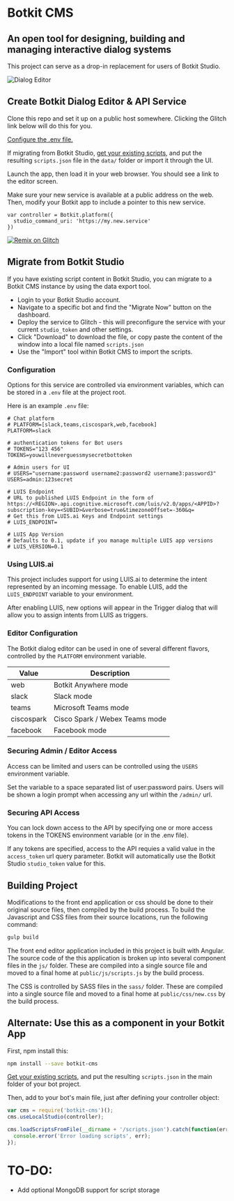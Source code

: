 # Botkit CMS

## An open tool for designing, building and managing interactive dialog systems

This project can serve as a drop-in replacement for users of Botkit Studio.

![Dialog Editor](https://raw.githubusercontent.com/howdyai/botkit-cms/master/docs/screenshots/dialog.png)

## Create Botkit Dialog Editor & API Service

Clone this repo and set it up on a public host somewhere. Clicking the Glitch link below will do this for you.

[Configure the .env file.](#configuration)

If migrating from Botkit Studio, [get your existing scripts](#migrate-from-botkit-studio), and put the resulting `scripts.json` file in the `data/` folder or import it through the UI.

Launch the app, then load it in your web browser. You should see a link to the editor screen.

Make sure your new service is available at a public address on the web. Then, modify your Botkit app to include a pointer to this new service.

```
var controller = Botkit.platform({
  studio_command_uri: 'https://my.new.service'
})
```

[![Remix on Glitch](https://cdn.glitch.com/2703baf2-b643-4da7-ab91-7ee2a2d00b5b%2Fremix-button.svg)](https://glitch.com/edit/#!/import/github/howdyai/botkit-cms)

## Migrate from Botkit Studio

If you have existing script content in Botkit Studio, you can migrate to a Botkit CMS instance by using the data export tool.

* Login to your Botkit Studio account.  
* Navigate to a specific bot and find the "Migrate Now" button on the dashboard.
* Deploy the service to Glitch - this will preconfigure the service with your current `studio_token` and other settings.
* Click "Download" to download the file, or copy paste the content of the window into a local file named `scripts.json`
* Use the "Import" tool within Botkit CMS to import the scripts.

### Configuration

Options for this service are controlled via environment variables, which can be stored in a `.env` file at the project root.

Here is an example `.env` file:

```
# Chat platform
# PLATFORM=[slack,teams,ciscospark,web,facebook]
PLATFORM=slack

# authentication tokens for Bot users
# TOKENS="123 456"
TOKENS=youwillneverguessmysecretbottoken

# Admin users for UI
# USERS="username:password username2:password2 username3:password3"
USERS=admin:123secret

# LUIS Endpoint
# URL to published LUIS Endpoint in the form of https://<REGION>.api.cognitive.microsoft.com/luis/v2.0/apps/<APPID>?subscription-key=<SUBID>&verbose=true&timezoneOffset=-360&q=
# Get this from LUIS.ai Keys and Endpoint settings
# LUIS_ENDPOINT=

# LUIS App Version
# Defaults to 0.1, update if you manage multiple LUIS app versions
# LUIS_VERSION=0.1
```

### Using LUIS.ai

This project includes support for using LUIS.ai to determine the intent represented by an incoming message.
To enable LUIS, add the `LUIS_ENDPOINT` variable to your environment.

After enabling LUIS, new options will appear in the Trigger dialog that will allow you to assign intents from LUIS as triggers.

### Editor Configuration

The Botkit dialog editor can be used in one of several different flavors, controlled by the `PLATFORM` environment variable.

| Value | Description
|--- |---
| web | Botkit Anywhere mode
| slack | Slack mode
| teams | Microsoft Teams mode
| ciscospark | Cisco Spark / Webex Teams mode
| facebook | Facebook mode


### Securing Admin / Editor Access

Access can be limited and users can be controlled using the `USERS` environment variable.

Set the variable to a space separated list of user:password pairs. Users will be shown a login prompt when accessing any url within the `/admin/` url.

### Securing API Access

You can lock down access to the API by specifying one or more access tokens in the TOKENS environment variable (or in the .env file).  

If any tokens are specified, access to the API requies a valid value in the `access_token` url query parameter.  Botkit will automatically use the Botkit Studio `studio_token` value for this.

## Building Project

Modifications to the front end application or css should be done to their original source files, then compiled by the build process. To build the Javascript and CSS files from their source locations, run the following command:

```bash
gulp build
```

The front end editor application included in this project is built with Angular. The source code of the this application is broken up into several component files in the `js/` folder. These are compiled into a single source file and moved to a final home at `public/js/scripts.js`  by the build process.

The CSS is controlled by SASS files in the `sass/` folder. These are compiled into a single source file and moved to a final home at `public/css/new.css`  by the build process.


## Alternate: Use this as a component in your Botkit App

First, npm install this:

```bash
npm install --save botkit-cms
```

[Get your existing scripts](#get-script-content), and put the resulting `scripts.json` in the main folder of your bot project.

Then, add to your bot's main file, just after defining your controller object:

```js
var cms = require('botkit-cms')();
cms.useLocalStudio(controller);

cms.loadScriptsFromFile(__dirname + '/scripts.json').catch(function(err) {
  console.error('Error loading scripts', err);
});
```

# TO-DO:

* Add optional MongoDB support for script storage
